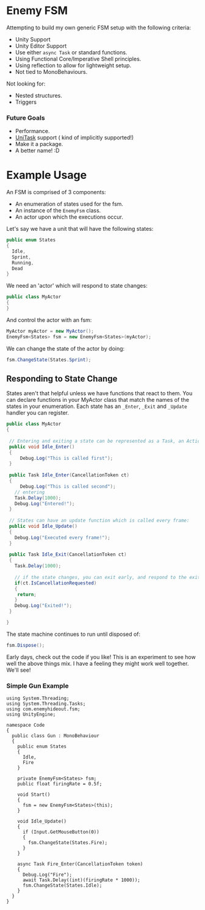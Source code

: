 # Enemy FSM

Attempting to build my own generic FSM setup with the following criteria:
  * Unity Support
  * Unity Editor Support
  * Use either `async Task` or standard functions.
  * Using Functional Core/Imperative Shell principles.
  * Using reflection to allow for lightweight setup.
  * Not tied to MonoBehaviours.

Not looking for:
  * Nested structures.
  * Triggers

### Future Goals

  * Performance.
  * [UniTask](https://github.com/Cysharp/UniTask) support ( kind of implicitly supported!)
  * Make it a package.
  * A better name! :D

# Example Usage

An FSM is comprised of 3 components:
  * An enumeration of states used for the fsm.
  * An instance of the `EnemyFsm` class.
  * An actor upon which the executions occur.

Let's say we have a unit that will have the following states:
```csharp
public enum States
{
  Idle,
  Sprint,
  Running,
  Dead
}
```
We need an 'actor' which will respond to state changes:
```csharp
public class MyActor
{
}
```
And control the actor with an fsm:
```csharp
MyActor myActor = new MyActor();
EnemyFsm<States> fsm = new EnemyFsm<States>(myActor);
```
We can change the state of the actor by doing:
```csharp
fsm.ChangeState(States.Sprint);
```
## Responding to State Change
States aren't that helpful unless we have functions that react to them. You can declare functions in your MyActor class that match the names of the states in your enumeration. Each state has an `_Enter`, `_Exit` and `_Update` handler  you can register.
```csharp
public class MyActor
{
    
 // Entering and exiting a state can be represented as a Task, an Action, or both.
 public void Idle_Enter()
 {
     Debug.Log("This is called first");
 }
    
 public Task Idle_Enter(CancellationToken ct)
 {
     Debug.Log("This is called second");
   // entering
   Task.Delay(1000);
   Debug.Log("Entered!");
 }
 
 // States can have an update function which is called every frame:
 public void Idle_Update()
 {
   Debug.Log("Executed every frame!");
 }
        
 public Task Idle_Exit(CancellationToken ct)
 {
   Task.Delay(1000);
   
   // if the state changes, you can exit early, and respond to the exit and clean up if necessary.
   if(ct.IsCancellationRequested)
   {
    return;
   }
   Debug.Log("Exited!");
 }

}
```
The state machine continues to run until disposed of:
```csharp
fsm.Dispose();
```


Early days, check out the code if you like! This is an experiment to see how well the above things mix. I have a feeling they might work well together. We'll see!

### Simple Gun Example

```
using System.Threading;
using System.Threading.Tasks;
using com.enemyhideout.fsm;
using UnityEngine;

namespace Code
{
  public class Gun : MonoBehaviour
  {
    public enum States
    {
      Idle,
      Fire
    }

    private EnemyFsm<States> fsm;
    public float firingRate = 0.5f;
      
    void Start()
    {
      fsm = new EnemyFsm<States>(this);
    }

    void Idle_Update()
    {
      if (Input.GetMouseButton(0))
      {
        fsm.ChangeState(States.Fire);
      }
    }

    async Task Fire_Enter(CancellationToken token)
    {
      Debug.Log("Fire");
      await Task.Delay((int)(firingRate * 1000));
      fsm.ChangeState(States.Idle);
    }
  }
}
```


